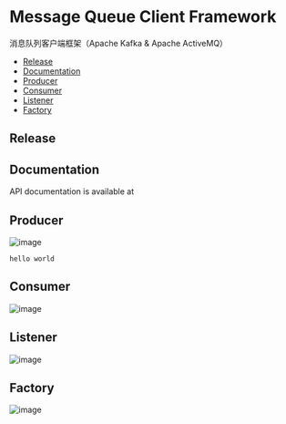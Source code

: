 Message Queue Client Framework
==============================

  消息队列客户端框架（Apache Kafka &amp; Apache ActiveMQ）
  * [Release](#release)
  * [Documentation](#documentation)
  * [Producer](#producer)
  * [Consumer](#consumer)
  * [Listener](#listener)
  * [Factory](#factory)
  
## Release


## Documentation

API documentation is available at

## Producer

![image](https://github.com/DarkPhoenixs/messagequeue-framework/blob/master/uml/producer.jpg)

`
hello world
`

## Consumer

![image](https://github.com/DarkPhoenixs/messagequeue-framework/blob/master/uml/consumer.jpg)

## Listener

![image](https://github.com/DarkPhoenixs/messagequeue-framework/blob/master/uml/listener.jpg)

## Factory

![image](https://github.com/DarkPhoenixs/messagequeue-framework/blob/master/uml/factory.jpg)
